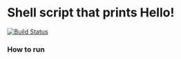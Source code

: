 # Shell script that prints Hello! 
[![Build Status](https://travis-ci.org/achuchulev/hello.svg?branch=master)](https://travis-ci.org/achuchulev/hello)


### How to run
